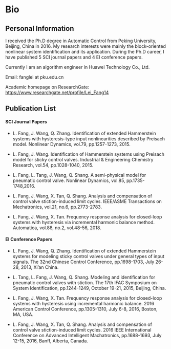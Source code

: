 # Bio

## Personal Information

I received the Ph.D degree in Automatic Control from Peking University, Beijing, China in 2016. My research interests were mainly the block-oriented nonlinear system identification and its application. During the Ph.D career, I have published 5 SCI journal papers and 4 EI conference papers.

Currently I am an algorithm engineer in Huawei Technology Co., Ltd.

Email: fanglei at pku.edu.cn

Academic homepage on ResearchGate: https://www.researchgate.net/profile/Lei_Fang14


## Publication List
#### SCI Journal Papers
- L. Fang, J. Wang, Q. Zhang. Identification of extended Hammerstein systems with hysteresis-type input nonlinearities described by Preisach model. Nonlinear Dynamics, vol.79, pp.1257-1273, 2015.

- L. Fang, J. Wang. Identification of Hammerstein systems using Preisach model for sticky control valves. Industrial & Engineering Chemistry Research, vol.54, pp.1028-1040, 2015.

- L. Fang, L. Tang, J. Wang, Q. Shang. A semi-physical model for pneumatic control valve. Nonlinear Dynamics, vol.85, pp.1735-1748,2016.

- L. Fang, J. Wang, X. Tan, Q. Shang. Analysis and compensation of control valve stiction-induced limit cycles. IEEE/ASME Transactions on Mechatronics, vol.21, no.6, pp.2773-2783.

- L. Fang, J. Wang, X. Tan. Frequency response analysis for closed-loop systems with hysteresis via incremental harmonic balance method. Automatica, vol.88, no.2, vol.48-56, 2018.

#### EI Conference Papers
- L. Fang, J. Wang, Q. Zhang. Identification of extended Hammerstein systems for modeling sticky control valves under general types of input signals. The 32nd Chinese Control Conference, pp.1698-1703, July 26-28, 2013, Xi’an China.

- L. Tang, L. Fang, J. Wang, Q. Shang. Modeling and identification for pneumatic control valves with stiction. The 17th IFAC Symposium on System Identification, pp.1244-1249, October 19-21, 2015, Beijing, China.

- L. Fang, J. Wang, X. Tan. Frequency response analysis for closed-loop systems with hysteresis using incremental harmonic balance. 2016 American Control Conference, pp.1305-1310, July 6-8, 2016, Boston, MA, USA.

- L. Fang, J. Wang, X. Tan, Q. Shang. Analysis and compensation of control valve stiction-induced limit cycles. 2016 IEEE International Conference on Advanced Intelligent Machatronics, pp.1688-1693, July 12-15, 2016, Banff, Alberta, Canada.


